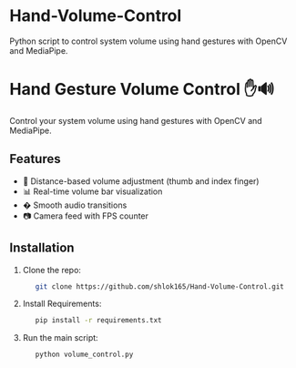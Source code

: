 # Hand-Volume-Control
Python script to control system volume using hand gestures with OpenCV and MediaPipe.


# Hand Gesture Volume Control ✋🔊

Control your system volume using hand gestures with OpenCV and MediaPipe.

## Features
- 📏 Distance-based volume adjustment (thumb and index finger)
- 📊 Real-time volume bar visualization
- � Smooth audio transitions
- 📷 Camera feed with FPS counter

## Installation
1. Clone the repo:
   ```bash
      git clone https://github.com/shlok165/Hand-Volume-Control.git

2. Install Requirements:
   ```bash
      pip install -r requirements.txt

3. Run the main script:
   ```bash
      python volume_control.py
